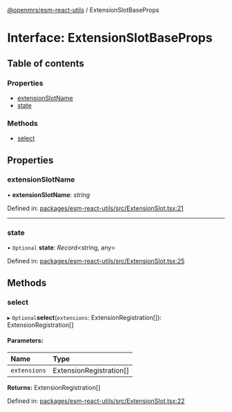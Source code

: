[@openmrs/esm-react-utils](../API.md) / ExtensionSlotBaseProps

# Interface: ExtensionSlotBaseProps

## Table of contents

### Properties

- [extensionSlotName](extensionslotbaseprops.md#extensionslotname)
- [state](extensionslotbaseprops.md#state)

### Methods

- [select](extensionslotbaseprops.md#select)

## Properties

### extensionSlotName

• **extensionSlotName**: *string*

Defined in: [packages/esm-react-utils/src/ExtensionSlot.tsx:21](https://github.com/openmrs/openmrs-esm-core/blob/master/packages/esm-react-utils/src/ExtensionSlot.tsx#L21)

___

### state

• `Optional` **state**: *Record*<string, any\>

Defined in: [packages/esm-react-utils/src/ExtensionSlot.tsx:25](https://github.com/openmrs/openmrs-esm-core/blob/master/packages/esm-react-utils/src/ExtensionSlot.tsx#L25)

## Methods

### select

▸ `Optional`**select**(`extensions`: ExtensionRegistration[]): ExtensionRegistration[]

#### Parameters:

| Name | Type |
| :------ | :------ |
| `extensions` | ExtensionRegistration[] |

**Returns:** ExtensionRegistration[]

Defined in: [packages/esm-react-utils/src/ExtensionSlot.tsx:22](https://github.com/openmrs/openmrs-esm-core/blob/master/packages/esm-react-utils/src/ExtensionSlot.tsx#L22)
